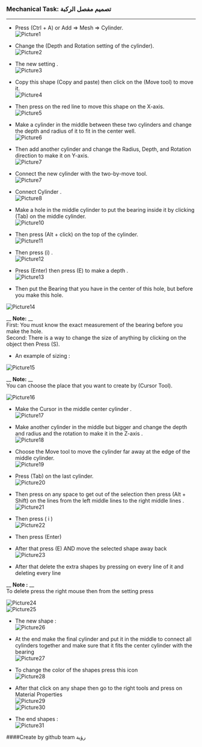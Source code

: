 <h3 class="code-line" data-line-start=0 data-line-end=1 ><a id="Mechanical_Task____0"></a>Mechanical Task: تصميم مفصل الركبة</h3>
<hr>
<ul>
<li class="has-line-data" data-line-start="2" data-line-end="5">
<p class="has-line-data" data-line-start="2" data-line-end="4">Press (Ctrl + A) or Add =&gt; Mesh =&gt; Cylinder.<br>
<img src="https://user-images.githubusercontent.com/103388162/182035193-29d51649-4b98-424d-b421-d878c32bb342.png" alt="Picture1"></p>
</li>
<li class="has-line-data" data-line-start="5" data-line-end="8">
<p class="has-line-data" data-line-start="5" data-line-end="7">Change the (Depth and Rotation setting of the cylinder).<br>
<img src="https://user-images.githubusercontent.com/103388162/182035344-c7dea350-c36e-4108-a628-046a98eca0c1.png" alt="Picture2"></p>
</li>
<li class="has-line-data" data-line-start="8" data-line-end="11">
<p class="has-line-data" data-line-start="8" data-line-end="10">The new setting .<br>
<img src="https://user-images.githubusercontent.com/103388162/182035405-17deeefc-e497-49a4-8aa9-acaf2972b466.png" alt="Picture3"></p>
</li>
<li class="has-line-data" data-line-start="11" data-line-end="14">
<p class="has-line-data" data-line-start="11" data-line-end="13">Copy this shape (Copy and paste) then click on the (Move tool) to move it.<br>
<img src="https://user-images.githubusercontent.com/103388162/182035448-b61c6e97-a2bc-4921-b527-4d3ae1127172.png" alt="Picture4"></p>
</li>
<li class="has-line-data" data-line-start="14" data-line-end="17">
<p class="has-line-data" data-line-start="14" data-line-end="16">Then press on the red line to move this shape on the X-axis.<br>
<img src="https://user-images.githubusercontent.com/103388162/182035499-ae161071-6c18-47b8-953a-807c414eb29d.png" alt="Picture5"></p>
</li>
<li class="has-line-data" data-line-start="17" data-line-end="20">
<p class="has-line-data" data-line-start="17" data-line-end="19">Make a cylinder in the middle between these two cylinders and change the depth and radius of it to fit in the center well.<br>
<img src="https://user-images.githubusercontent.com/103388162/182035563-3dc2e207-f0f0-4c26-a78b-102704fe4813.png" alt="Picture6"></p>
</li>
<li class="has-line-data" data-line-start="20" data-line-end="23">
<p class="has-line-data" data-line-start="20" data-line-end="22">Then add another cylinder and change the Radius, Depth, and Rotation direction to make it on Y-axis.<br>
<img src="https://user-images.githubusercontent.com/103388162/182035634-cc6238e0-3f98-4a5f-b10d-195ef46db354.png" alt="Picture7"></p>
</li>
<li class="has-line-data" data-line-start="23" data-line-end="26">
<p class="has-line-data" data-line-start="23" data-line-end="25">Connect the new cylinder with the two-by-move tool.<br>
<img src="https://user-images.githubusercontent.com/103388162/182036405-ac914149-10f3-483f-aa9c-b6f1fb830b9f.png" alt="Picture7"></p>
</li>
<li class="has-line-data" data-line-start="26" data-line-end="29">
<p class="has-line-data" data-line-start="26" data-line-end="28">Connect Cylinder .<br>
<img src="https://user-images.githubusercontent.com/103388162/182036457-0d8a1ed6-591e-4ced-996e-5f667a500b05.png" alt="Picture8"></p>
</li>
<li class="has-line-data" data-line-start="29" data-line-end="32">
<p class="has-line-data" data-line-start="29" data-line-end="31">Make a hole in the middle cylinder to put the bearing inside it by clicking (Tab) on the middle cylinder.<br>
<img src="https://user-images.githubusercontent.com/103388162/182036498-ef274ecf-c65c-47f5-95a3-03cc72f1e413.png" alt="Picture10"></p>
</li>
<li class="has-line-data" data-line-start="32" data-line-end="35">
<p class="has-line-data" data-line-start="32" data-line-end="34">Then press (Alt + click) on the top of the cylinder.<br>
<img src="https://user-images.githubusercontent.com/103388162/182036547-719b26fb-13e6-4fa5-b7aa-58307c3ed607.png" alt="Picture11"></p>
</li>
<li class="has-line-data" data-line-start="35" data-line-end="38">
<p class="has-line-data" data-line-start="35" data-line-end="37">Then press (i) .<br>
<img src="https://user-images.githubusercontent.com/103388162/182036602-f1d738ce-1e75-4200-9ef6-f6e1086a060d.png" alt="Picture12"></p>
</li>
<li class="has-line-data" data-line-start="38" data-line-end="41">
<p class="has-line-data" data-line-start="38" data-line-end="40">Press (Enter) then press (E) to make a depth .<br>
<img src="https://user-images.githubusercontent.com/103388162/182036660-c50dc5f7-a447-45f4-87eb-086e82082634.png" alt="Picture13"></p>
</li>
<li class="has-line-data" data-line-start="41" data-line-end="43">
<p class="has-line-data" data-line-start="41" data-line-end="42">Then put the Bearing that you have in the center of this hole, but before you make this hole.</p>
</li>
</ul>
<p class="has-line-data" data-line-start="43" data-line-end="44"><img src="https://user-images.githubusercontent.com/103388162/182036708-2483aaec-5d2a-42e3-8701-fca924471705.png" alt="Picture14"></p>
<p class="has-line-data" data-line-start="45" data-line-end="48">__ <strong>Note:</strong> __<br>
First: You must know the exact measurement of the bearing before you make the hole.<br>
Second: There is a way to change the size of anything by clicking on the object then Press (S).</p>
<ul>
<li class="has-line-data" data-line-start="50" data-line-end="52">An example of sizing :</li>
</ul>
<p class="has-line-data" data-line-start="52" data-line-end="53"><img src="https://user-images.githubusercontent.com/103388162/182036773-264b0cb4-af2c-4174-ab59-081dc50f9d13.png" alt="Picture15"></p>
<p class="has-line-data" data-line-start="54" data-line-end="56">__ <strong>Note:</strong> __<br>
You can choose the place that you want to create by (Cursor Tool).</p>
<p class="has-line-data" data-line-start="57" data-line-end="58"><img src="https://user-images.githubusercontent.com/103388162/182036841-d480b3a8-e23d-477f-b3d9-df2dd9a7e1c5.png" alt="Picture16"></p>
<ul>
<li class="has-line-data" data-line-start="59" data-line-end="62">
<p class="has-line-data" data-line-start="59" data-line-end="61">Make the Cursor in the middle center cylinder .<br>
<img src="https://user-images.githubusercontent.com/103388162/182036917-cf10e235-9478-419e-bdca-08d37b768d10.png" alt="Picture17"></p>
</li>
<li class="has-line-data" data-line-start="62" data-line-end="65">
<p class="has-line-data" data-line-start="62" data-line-end="64">Make another cylinder in the middle but bigger and change the depth and radius and the rotation to make it in the Z-axis .<br>
<img src="https://user-images.githubusercontent.com/103388162/182036971-da9bd9c2-edc9-49dd-a1c0-5e6ba27a1839.png" alt="Picture18"></p>
</li>
<li class="has-line-data" data-line-start="65" data-line-end="68">
<p class="has-line-data" data-line-start="65" data-line-end="67">Choose the Move tool to move the cylinder far away at the edge of the middle cylinder.<br>
<img src="https://user-images.githubusercontent.com/103388162/182037028-b0fe2615-9a1b-494b-b3ef-2d8742583796.png" alt="Picture19"></p>
</li>
<li class="has-line-data" data-line-start="68" data-line-end="71">
<p class="has-line-data" data-line-start="68" data-line-end="70">Press (Tab) on the last cylinder.<br>
<img src="https://user-images.githubusercontent.com/103388162/182037091-488367b4-92e0-48f5-956e-d277001233d1.png" alt="Picture20"></p>
</li>
<li class="has-line-data" data-line-start="71" data-line-end="74">
<p class="has-line-data" data-line-start="71" data-line-end="73">Then press on any space to get out of the selection then press (Alt + Shift) on the lines from the left middle lines to the right middle lines .<br>
<img src="https://user-images.githubusercontent.com/103388162/182037130-2e85331a-497f-4051-a8d0-59c2654600c7.png" alt="Picture21"></p>
</li>
<li class="has-line-data" data-line-start="74" data-line-end="76">
<p class="has-line-data" data-line-start="74" data-line-end="76">Then press ( i )<br>
<img src="https://user-images.githubusercontent.com/103388162/182037173-e12f4812-3ee8-492b-a72a-c32a9e254d4a.png" alt="Picture22"></p>
</li>
<li class="has-line-data" data-line-start="76" data-line-end="78">
<p class="has-line-data" data-line-start="76" data-line-end="77">Then press (Enter)</p>
</li>
<li class="has-line-data" data-line-start="78" data-line-end="80">
<p class="has-line-data" data-line-start="78" data-line-end="80">After that press (E) AND move the selected shape away back<br>
<img src="https://user-images.githubusercontent.com/103388162/182037271-f6e66987-85d3-42f7-8f5d-b6e0b5edc8f2.png" alt="Picture23"></p>
</li>
<li class="has-line-data" data-line-start="80" data-line-end="82">
<p class="has-line-data" data-line-start="80" data-line-end="81">After that delete the extra shapes by pressing on every line of it and deleting every line</p>
</li>
</ul>
<p class="has-line-data" data-line-start="82" data-line-end="84">__    <strong>Note :</strong>  __<br>
To delete press the right mouse then from the setting press</p>
<p class="has-line-data" data-line-start="85" data-line-end="87"><img src="https://user-images.githubusercontent.com/103388162/182037346-1aebe95c-a080-456f-8a85-4f2a9c6f1d2a.png" alt="Picture24"><br>
<img src="https://user-images.githubusercontent.com/103388162/182037371-ed3bc9a4-2cab-40ec-a16c-bf23e5030d01.png" alt="Picture25"></p>
<ul>
<li class="has-line-data" data-line-start="88" data-line-end="91">
<p class="has-line-data" data-line-start="88" data-line-end="90">The new shape :<br>
<img src="https://user-images.githubusercontent.com/103388162/182037424-13bd3d9a-9d54-4d4c-9427-7aae9c36100c.png" alt="Picture26"></p>
</li>
<li class="has-line-data" data-line-start="91" data-line-end="94">
<p class="has-line-data" data-line-start="91" data-line-end="93">At the end make the final cylinder and put it in the middle to connect all cylinders together and make sure that it fits the center cylinder with the bearing<br>
<img src="https://user-images.githubusercontent.com/103388162/182037468-2f628de3-86e4-41f7-bd71-6f4553b8581d.png" alt="Picture27"></p>
</li>
<li class="has-line-data" data-line-start="94" data-line-end="97">
<p class="has-line-data" data-line-start="94" data-line-end="96">To change the color of the shapes press this icon<br>
<img src="https://user-images.githubusercontent.com/103388162/182037503-4822912e-2690-41e5-9fda-ee2363089580.png" alt="Picture28"></p>
</li>
<li class="has-line-data" data-line-start="97" data-line-end="101">
<p class="has-line-data" data-line-start="97" data-line-end="100">After that click on any shape then go to the right tools and press on Material Properties<br>
<img src="https://user-images.githubusercontent.com/103388162/182037550-be5a25e0-ff02-4c9c-a1e7-0dc5756a805d.png" alt="Picture29"><br>
<img src="https://user-images.githubusercontent.com/103388162/182037600-8b22b088-3a67-460c-bcb9-c78c22a19112.png" alt="Picture30"></p>
</li>
<li class="has-line-data" data-line-start="101" data-line-end="103">
<p class="has-line-data" data-line-start="101" data-line-end="103">The end shapes :<br>
<img src="https://user-images.githubusercontent.com/103388162/182037654-2e2de9b1-37f4-4acf-8bca-735a22033914.jpg" alt="Picture31"></p>
</li>
</ul>
####Create by github team رؤية</p>

